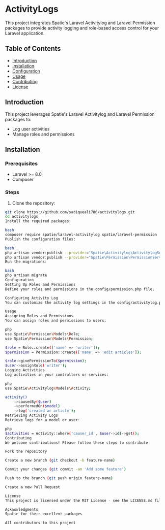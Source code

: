# ActivityLogs

This project integrates Spatie's Laravel Activitylog and Laravel Permission packages to provide activity logging and role-based access control for your Laravel application.

## Table of Contents

- [Introduction](#introduction)
- [Installation](#installation)
- [Configuration](#configuration)
- [Usage](#usage)
- [Contributing](#contributing)
- [License](#license)

## Introduction

This project leverages Spatie's Laravel Activitylog and Laravel Permission packages to:
- Log user activities
- Manage roles and permissions

## Installation

### Prerequisites

- Laravel >= 8.0
- Composer

### Steps

1. Clone the repository:

```bash
git clone https://github.com/sadiqueali786/activitylogs.git
cd activitylogs
Install the required packages:

bash
composer require spatie/laravel-activitylog spatie/laravel-permission
Publish the configuration files:

bash
php artisan vendor:publish --provider="Spatie\Activitylog\ActivitylogServiceProvider"
php artisan vendor:publish --provider="Spatie\Permission\PermissionServiceProvider"
Run the migrations:

bash
php artisan migrate
Configuration
Setting Up Roles and Permissions
Define your roles and permissions in the config/permission.php file.

Configuring Activity Log
You can customize the activity log settings in the config/activitylog.php file.

Usage
Assigning Roles and Permissions
You can assign roles and permissions to users:

php
use Spatie\Permission\Models\Role;
use Spatie\Permission\Models\Permission;

$role = Role::create(['name' => 'writer']);
$permission = Permission::create(['name' => 'edit articles']);

$role->givePermissionTo($permission);
$user->assignRole('writer');
Logging Activities
Log activities in your controllers or services:

php
use Spatie\Activitylog\Models\Activity;

activity()
    ->causedBy($user)
    ->performedOn($model)
    ->log('created an article');
Retrieving Activity Logs
Retrieve logs for a model or user:

php
$activities = Activity::where('causer_id', $user->id)->get();
Contributing
We welcome contributions! Please follow these steps to contribute:

Fork the repository

Create a new branch (git checkout -b feature-name)

Commit your changes (git commit -am 'Add some feature')

Push to the branch (git push origin feature-name)

Create a new Pull Request

License
This project is licensed under the MIT License - see the LICENSE.md file for details.

Acknowledgments
Spatie for their excellent packages

All contributors to this project
